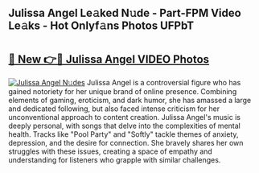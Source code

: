 ## Julissa Angel Le𝚊ked N𝚞de - Part-FPM Video Le𝚊ks - Hot Onlyf𝚊ns Photos UFPbT

# <h2><a href="http://ac2255.deff.icu/?id=Julissa+Angel">🔗 New 👉🔴 Julissa Angel VIDEO Photos</a></h2>

[![Julissa Angel N𝚞des](https://i.imgur.com/rIISA9y.gif)](http://ac2255.deff.icu/?id=Julissa+Angel)
Julissa Angel is a controversial figure who has gained notoriety for her unique brand of online presence. Combining elements of gaming, eroticism, and dark humor, she has amassed a large and dedicated following, but also faced intense criticism for her unconventional approach to content creation. Julissa Angel's music is deeply personal, with songs that delve into the complexities of mental health. Tracks like "Pool Party" and "Softly" tackle themes of anxiety, depression, and the desire for connection. She bravely shares her own struggles with these issues, creating a space of empathy and understanding for listeners who grapple with similar challenges.
